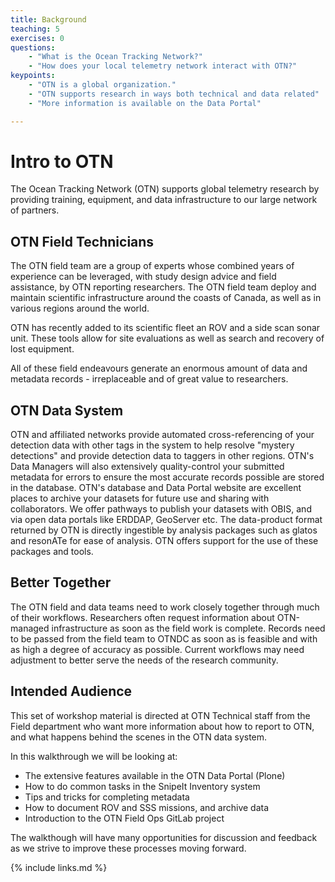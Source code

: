 ```yaml
---
title: Background
teaching: 5
exercises: 0
questions:
    - "What is the Ocean Tracking Network?"
    - "How does your local telemetry network interact with OTN?"
keypoints:
    - "OTN is a global organization."
    - "OTN supports research in ways both technical and data related"
    - "More information is available on the Data Portal"

---
```

# Intro to OTN

The Ocean Tracking Network (OTN) supports global telemetry research by providing training, equipment, and data infrastructure to our large network of partners.

## OTN Field Technicians

The OTN field team are a group of experts whose combined years of experience can be leveraged, with study design advice and field assistance, by OTN reporting researchers. The OTN field team deploy and maintain scientific infrastructure around the coasts of Canada, as well as in various regions around the world.

OTN has recently added to its scientific fleet an ROV and a side scan sonar unit.  These tools allow for site evaluations as well as search and recovery of lost equipment.

All of these field endeavours generate an enormous amount of data and metadata records - irreplaceable and of great value to researchers.

## OTN Data System

OTN and affiliated networks provide automated cross-referencing of your detection data with other tags in the system to help resolve "mystery detections" and provide detection data to taggers in other regions. OTN's Data Managers will also extensively quality-control your submitted metadata for errors to ensure the most accurate records possible are stored in the database. OTN's database and Data Portal website are excellent places to archive your datasets for future use and sharing with collaborators. We offer pathways to publish your datasets with OBIS, and via open data portals like ERDDAP, GeoServer etc. The data-product format returned by OTN is directly ingestible by analysis packages such as glatos and resonATe for ease of analysis. OTN offers support for the use of these packages and tools.

## Better Together

The OTN field and data teams need to work closely together through much of their workflows. Researchers often request information about OTN-managed infrastructure as soon as the field work is complete. Records need to be passed from the field team to OTNDC as soon as is feasible and with as high a degree of accuracy as possible. Current workflows may need adjustment to better serve the needs of the research community.

## Intended Audience

This set of workshop material is directed at OTN Technical staff from the Field department who want more information about how to report to OTN, and what happens behind the scenes in the OTN data system.

In this walkthrough we will be looking at:
- The extensive features available in the OTN Data Portal (Plone)
- How to do common tasks in the SnipeIt Inventory system
- Tips and tricks for completing metadata
- How to document ROV and SSS missions, and archive data
- Introduction to the OTN Field Ops GitLab project

The walkthough will have many opportunities for discussion and feedback as we strive to improve these processes moving forward.

{% include links.md %}
